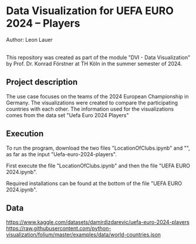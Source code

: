 # Data Visualization for UEFA EURO 2024 – Players
Author: Leon Lauer <br><br>

This repository was created as part of the module "DVI - Data Visualization" by Prof. Dr. Konrad Förstner at TH Köln in the summer semester of 2024.


## Project description
The use case focuses on the teams of the 2024 European Championship in Germany. The visualizations were created to compare the participating countries with each other.
The information used for the visualizations comes from the data set "Uefa Euro 2024 Players"

## Execution

To run the program, download the two files "LocationOfClubs.ipynb" and "", as far as the input "Uefa-euro-2024-players". 

First execute the file "LocationOfClubs.ipynb" and then the file "UEFA EURO 2024.ipynb".

Required installations can be found at the bottom of the file "UEFA EURO 2024.ipynb".


## Data
https://www.kaggle.com/datasets/damirdizdarevic/uefa-euro-2024-players
<br>
https://raw.githubusercontent.com/python-visualization/folium/master/examples/data/world-countries.json

